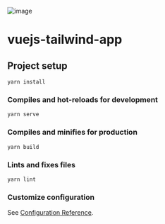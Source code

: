 
![image](https://user-images.githubusercontent.com/89052474/230959777-d5a3ab36-fb2e-491b-8e7f-5e5332a818af.png)

# vuejs-tailwind-app

## Project setup
```
yarn install
```

### Compiles and hot-reloads for development
```
yarn serve
```

### Compiles and minifies for production
```
yarn build
```

### Lints and fixes files
```
yarn lint
```

### Customize configuration
See [Configuration Reference](https://cli.vuejs.org/config/).
